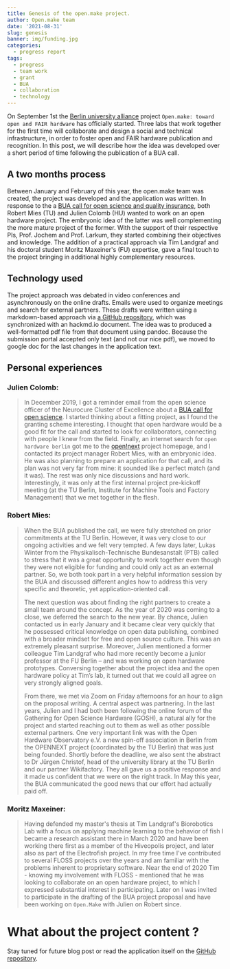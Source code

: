 ```yaml
---
title: Genesis of the open.make project.
author: Open.make team
date: '2021-08-31'
slug: genesis
banner: img/funding.jpg
categories:
  - progress report
tags:
  - progress
  - team work
  - grant
  - BUA
  - collaboration
  - technology
---
```



On September 1st  the [Berlin university alliance]() project `Open.make: toward open and FAIR hardware` has officially started. Three labs that work together for the first time will collaborate and design a social and technical infrastructure, in order to foster open and FAIR hardware publication and recognition. In this post, we will describe how the idea was developed over a short period of time following the publication of a BUA call.

## A two months process

Between January and February of this year, the open.make team was created, the project was developed and the application was written. In response to the a [BUA call for open science and quality insurance](https://www.berlin-university-alliance.de/news/events/2021/210112-call-obj3.html), both Robert Mies (TU) and Julien Colomb (HU) wanted to work on an open hardware project. The embryonic idea of the latter was well complementing the more mature project of the former. With the support of their respective PIs, Prof. Jochem and Prof. Larkum, they started combining their objectives and knowledge. The addition of a practical approach via Tim Landgraf and his doctoral student Moritz Maxeiner's (FU) expertise, gave a final touch to the project bringing in additional highly complementary resources. 



## Technology used

The project approach was debated in video conferences and asynchronously on the online drafts. Emails were used to organize meetings and search for external partners.
These drafts were written using a markdown-based approach via [a GitHub repository](https://github.com/open-science-promoters/BUAgrant_OSH), which was synchronized with an hackmd.io document. The idea was to produced a well-formatted pdf file from that document using pandoc. Because the submission portal accepted only text (and not our nice pdf), we moved to google doc for the last changes in the application text.

## Personal experiences

### Julien Colomb:

> In December 2019, I got a reminder email from the open science officer of the Neurocure Cluster of Excellence about a [BUA call for open science](https://www.berlin-university-alliance.de/news/events/2021/210112-call-obj3.html). I started thinking about a fitting project, as I found the granting scheme interesting. I thought that open hardware would be a good fit for the call and started to look for collaborators, connecting with people I knew from the field. Finally, an internet search for `open hardware berlin` got me to the [open!next](www.opennext.eu) project homepage, and I contacted its project manager Robert Mies, with an embryonic idea. He was also planning to prepare an application for that call, and its plan was not very far from mine: it sounded like a perfect match (and it was). The rest was only nice discussions and hard work. Interestingly, it was only at the first internal project pre-kickoff meeting (at the TU Berlin, Institute for Machine Tools and Factory Management) that we met together in the flesh. 

### Robert Mies:

>When the BUA published the call,
we were fully stretched on prior 
commitments at the
TU Berlin.
However, it was very close to our ongoing activities and we felt very tempted. A few days later, Lukas Winter from the Physikalisch-Technische Bundesanstalt (PTB) called to stress that it was a great opportunity to work together even though they were not eligible for funding and could only act as an external partner. So, we both took part in a very helpful information session by the BUA and discussed different angles how to address this very specific and theoretic, yet application-oriented call.
>
>The next question was about finding the right partners to create a small team around the concept.
As the year of 2020 was coming to a close, we deferred the search to the new year.
By chance, Julien contacted us in early January and it became clear very quickly that he possessed critical knowledge on open data publishing,
combined with a broader mindset for free and open source culture.
This was an extremely pleasant surprise.
Moreover, Julien mentioned a former colleague Tim Landgraf who had more recently become a junior professor at the FU Berlin
– and was working on open hardware prototypes.
Conversing together about the project idea and the open hardware policy at Tim’s lab,
it turned out that we could all agree on very strongly aligned goals.
>
>From there, we met via Zoom on Friday afternoons for an hour to align on the proposal writing.
A central aspect was partnering.
In the last years, Julien and I had both been following the online forum of the Gathering for Open Science Hardware (GOSH),
a natural ally for the project and started reaching out to them as well as other possible external partners.
One very important link was with the Open Hardware Observatory e.V. a new spin-off association in Berlin from the
OPENNEXT project (coordinated by the TU Berlin) that was just being founded. Shortly before the deadline,
we also sent the abstract to Dr Jürgen Christof,
head of the university library at the TU Berlin and our partner Wikifactory.
They all gave us a positive response and it made us confident that we were on the right track.
In May this year, the BUA communicated the good news that our effort had actually paid off. 


### Moritz Maxeiner:

> Having defended my master's thesis at Tim Landgraf's Biorobotics Lab with a focus on applying machine learning to the behavior of fish I became a research assistant there in March 2020 and have been working there first as a member of the Hiveopolis project, and later also as part of the Electrofish project. In my free time I've contributed to several FLOSS projects over the years and am familiar with the problems inherent to proprietary software.
> Near the end of 2020 Tim - knowing my involvement with FLOSS - mentioned that he was looking to collaborate on an open hardware project, to which I expressed substantial interest in participating.
> Later on I was invited to participate in the drafting of the BUA project proposal and have been working on `Open.Make` with Julien on Robert since.

# What about the project content ?

Stay tuned for future blog post or read the application itself on the [GitHub repository](https://github.com/open-science-promoters/BUAgrant_OSH).
